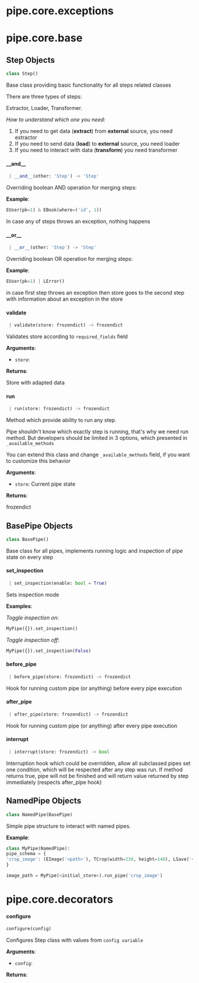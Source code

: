 <a name="pipe.core.exceptions"></a>
# pipe.core.exceptions

<a name="pipe.core.base"></a>
# pipe.core.base

<a name="pipe.core.base.Step"></a>
## Step Objects

```python
class Step()
```

Base class providing basic functionality for all steps related classes

There are three types of steps:

Extractor, Loader, Transformer.

*How to understand which one you need:*

1. If you need to get data (**extract**) from **external** source, you need extractor
2. If you need to send data (**load**) to **external** source, you need loader
3. If you need to interact with data (**transform**) you need transformer

<a name="pipe.core.base.Step.__and__"></a>
#### \_\_and\_\_

```python
 | __and__(other: 'Step') -> 'Step'
```

Overriding boolean AND operation for merging steps:

**Example**:

```python
EUser(pk=1) & EBook(where=('id', 1))
```
  
  In case any of steps throws an exception, nothing happens

<a name="pipe.core.base.Step.__or__"></a>
#### \_\_or\_\_

```python
 | __or__(other: 'Step') -> 'Step'
```

Overriding boolean OR operation for merging steps:

**Example**:

```python
EUser(pk=1) | LError()
```
  
  in case first step throws an exception then store goes to the second step
  with information about an exception in the store

<a name="pipe.core.base.Step.validate"></a>
#### validate

```python
 | validate(store: frozendict) -> frozendict
```

Validates store according to `required_fields` field

**Arguments**:

- `store`: 

**Returns**:

Store with adapted data

<a name="pipe.core.base.Step.run"></a>
#### run

```python
 | run(store: frozendict) -> frozendict
```

Method which provide ability to run any step.

Pipe shouldn't know which exactly step is
running, that's why we need run method. But developers should be limited in 3 options,
which presented in `_available_methods`

You can extend this class and change `_available_methods` field, if you want to customize
this behavior

**Arguments**:

- `store`: Current pipe state

**Returns**:

frozendict

<a name="pipe.core.base.BasePipe"></a>
## BasePipe Objects

```python
class BasePipe()
```

Base class for all pipes, implements running logic and inspection of pipe state on every
step

<a name="pipe.core.base.BasePipe.set_inspection"></a>
#### set\_inspection

```python
 | set_inspection(enable: bool = True)
```

Sets inspection mode

**Examples**:

  
  *Toggle inspection on*:
  
```python
MyPipe({}).set_inspection()
```
  
  *Toggle inspection off*:
  
```python
MyPipe({}).set_inspection(False)
```

<a name="pipe.core.base.BasePipe.before_pipe"></a>
#### before\_pipe

```python
 | before_pipe(store: frozendict) -> frozendict
```

Hook for running custom pipe (or anything) before every pipe execution

<a name="pipe.core.base.BasePipe.after_pipe"></a>
#### after\_pipe

```python
 | after_pipe(store: frozendict) -> frozendict
```

Hook for running custom pipe (or anything) after every pipe execution

<a name="pipe.core.base.BasePipe.interrupt"></a>
#### interrupt

```python
 | interrupt(store: frozendict) -> bool
```

Interruption hook which could be overridden, allow all subclassed pipes set one
condition, which will
be respected after any step was run. If method returns true, pipe will not be finished
and will
return value returned by step immediately (respects after_pipe hook)

<a name="pipe.core.base.NamedPipe"></a>
## NamedPipe Objects

```python
class NamedPipe(BasePipe)
```

Simple pipe structure to interact with named pipes.

**Example**:

  
```python
class MyPipe(NamedPipe):
pipe_schema = {
'crop_image': (EImage('<path>'), TCrop(width=230, height=140), LSave('<path>'))
}

image_path = MyPipe(<initial_store>).run_pipe('crop_image')
```

<a name="pipe.core.decorators"></a>
# pipe.core.decorators

<a name="pipe.core.decorators.configure"></a>
#### configure

```python
configure(config)
```

Configures Step class with values from `config variable`

**Arguments**:

- `config`: 

**Returns**:



